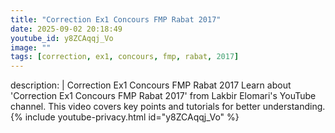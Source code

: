 ```yaml
---
title: "Correction Ex1 Concours FMP Rabat 2017"
date: 2025-09-02 20:18:49 
youtube_id: y8ZCAqqj_Vo
image: ""
tags: [correction, ex1, concours, fmp, rabat, 2017]
---
```

description: |
  Correction Ex1 Concours FMP Rabat 2017
  Learn about 'Correction Ex1 Concours FMP Rabat 2017' from Lakbir Elomari's YouTube channel. This video covers key points and tutorials for better understanding.
{% include youtube-privacy.html id="y8ZCAqqj_Vo" %}
